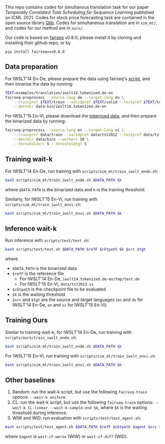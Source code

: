 This repo contains codes for simultanous translation task for our paper *Temporally Correlated Task Scheduling for Sequence Learning* published on ICML 2021.
Codes for stock price forecasting task are contained in the open source library [Qlib](https://github.com/microsoft/qlib).
Codes for simultaneous translation are in `sim_mt/`, and codes for our method are in `ours/`.

Our code is based on [fairseq](https://github.com/pytorch/fairseq/) v0.8.0; please install it by cloning and installing their github repo, or by

`pip install fairseq==v0.8.0`

## Data preparation

For IWSLT'14 En-De, please prepare the data using fairseq's [script](https://github.com/pytorch/fairseq/blob/v0.8.0/examples/translation/prepare-iwslt14.sh),
and then binarize the data by running:

```bash
TEXT=examples/translation/iwslt14.tokenized.de-en
fairseq-preprocess --source-lang de --target-lang en \
    --trainpref $TEXT/train --validpref $TEXT/valid --testpref $TEXT/test \
    --destdir data-bin/iwslt14.tokenized.de-en
```

For IWSLT'15 En-Vi, please download the [tokenized data](https://nlp.stanford.edu/projects/nmt/),
and then prepare the binarized data by running:

```bash
fairseq-preprocess --source-lang en --target-lang vi \
    --trainpref data/train --validpref data/tst2012 --testpref data/tst2013 \
    --destdir data/bins --workers 10 \
    --thresholdsrc 5 --thresholdtgt 5
```

## Training wait-k

For IWSLT'14 En-De, run training with `scripts/sim_mt/train_iwslt_ende.sh`:

```bash
bash scripts/sim_mt/train_iwslt_ende.sh $DATA_PATH $k
```

where `$DATA_PATH` is the binarized data and `k` is the training threshold.

Similarly, for IWSLT'15 En-Vi, run training with `scripts/sim_mt/train_iwslt_envi.sh`:

```bash
bash scripts/sim_mt/train_iwslt_envi.sh $DATA_PATH $k
```

## Inference wait-k

Run inference with `scripts/test/test.sh`:

```bash
bash scripts/test/test.sh $DATA_PATH $refF $cktpath $k $src $tgt
```

where
* `$DATA_PATH` is the binarized data
* `$refF` is the reference file
  * For IWSLT'14 En-De, `iwslt14.tokenized.de-en/tmp/test.de`
  * For IWSLT'15 En-Vi, `data/tst2013.vi`
* `$cktpath` is the checkpoint file to be evaluated
* `$k` is the waiting threshold
* `$src` and `$tgt` are the source and target languages (`en` and `de` for IWSLT'14 En-De, `en` and `vi` for IWSLT'15 En-Vi)

## Training Ours

Similar to training wait-k, for IWSLT'14 En-De, run training with `scripts/ours/train_iwslt_ende.sh`:

```bash
bash scripts/sim_mt/train_iwslt_ende.sh $DATA_PATH $k
```

For IWSLT'15 En-Vi, run training with `scripts/sim_mt/train_iwslt_envi.sh`:

```bash
bash scripts/sim_mt/train_iwslt_envi.sh $DATA_PATH $k
```

## Other baselines

1. Random: run the wait-k script, but use the following `fairseq-train` options: `--wait-k uniform`
2. CL: run the wait-k script, but use the following `fairseq-train` options: `--wait-k CL-linear --wait-k-sample-end $k`, where `$k` is the waiting threshold during inference.
3. WIW and WID: run evaluation with `scripts/test/test_agent.sh`:

```bash
bash scripts/test/test_agent.sh $DATA_PATH $refF $cktpath $agent $src $tgt
```

where `$agent` is `wait-if-worse` (WIW) or `wait-if-diff` (WID).